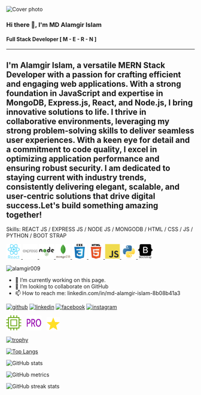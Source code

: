![Cover photo](https://media.licdn.com/dms/image/D4D16AQGl7PZDkeP_Sw/profile-displaybackgroundimage-shrink_350_1400/0/1686999635698?e=1713398400&v=beta&t=8_vZXaRtTnlFLFPQbYP8R71L-Eg_GV7hlvwGoUvFNhE)

### Hi there 👋, I'm MD Alamgir Islam
#### Full Stack Developer [ M - E - R - N ]

---

I'm Alamgir Islam, a versatile MERN Stack Developer with a passion for crafting efficient and engaging web applications. With a strong foundation in JavaScript and expertise in MongoDB, Express.js, React, and Node.js, I bring innovative solutions to life. I thrive in collaborative environments, leveraging my strong problem-solving skills to deliver seamless user experiences. With a keen eye for detail and a commitment to code quality, I excel in optimizing application performance and ensuring robust security. I am dedicated to staying current with industry trends, consistently delivering elegant, scalable, and user-centric solutions that drive digital success.Let's build something amazing together!
---
Skills: REACT JS / EXPRESS JS / NODE JS / MONGODB / HTML / CSS / JS / PYTHON / BOOT STRAP
<p align="left"> 
  <a href="https://reactjs.org/" target="_blank" rel="noreferrer"> <img src="https://raw.githubusercontent.com/devicons/devicon/master/icons/react/react-original-wordmark.svg" alt="react" width="40" height="40"/> </a>
<a href="https://expressjs.com" target="_blank" rel="noreferrer"> <img src="https://raw.githubusercontent.com/devicons/devicon/master/icons/express/express-original-wordmark.svg" alt="express" width="40" height="40"/> </a>
   <a href="https://nodejs.org" target="_blank" rel="noreferrer"> <img src="https://raw.githubusercontent.com/devicons/devicon/master/icons/nodejs/nodejs-original-wordmark.svg" alt="nodejs" width="40" height="40"/> </a>
  <a href="https://www.mongodb.com/" target="_blank" rel="noreferrer"> <img src="https://raw.githubusercontent.com/devicons/devicon/master/icons/mongodb/mongodb-original-wordmark.svg" alt="mongodb" width="40" height="40"/> </a>
 <a href="https://www.w3schools.com/css/" target="_blank" rel="noreferrer"> <img src="https://raw.githubusercontent.com/devicons/devicon/master/icons/css3/css3-original-wordmark.svg" alt="css3" width="40" height="40"/> </a>
 <a href="https://www.w3.org/html/" target="_blank" rel="noreferrer"> <img src="https://raw.githubusercontent.com/devicons/devicon/master/icons/html5/html5-original-wordmark.svg" alt="html5" width="40" height="40"/> </a>
 <a href="https://developer.mozilla.org/en-US/docs/Web/JavaScript" target="_blank" rel="noreferrer"> <img src="https://raw.githubusercontent.com/devicons/devicon/master/icons/javascript/javascript-original.svg" alt="javascript" width="40" height="40"/> </a>
 <a href="https://www.python.org" target="_blank" rel="noreferrer"> <img src="https://raw.githubusercontent.com/devicons/devicon/master/icons/python/python-original.svg" alt="python" width="40" height="40"/> </a>
  <a href="https://getbootstrap.com" target="_blank" rel="noreferrer"><img src="https://raw.githubusercontent.com/devicons/devicon/master/icons/bootstrap/bootstrap-plain-wordmark.svg" alt="bootstrap" width="40" height="40"/> </a>
 </p>

<p align="left"> <img src="https://komarev.com/ghpvc/?username=alamgir009&label=Profile%20views&color=0e75b6&style=flat" alt="alamgir009" /> </p>

- 🔭 I’m currently working on this page. 
- 👯 I’m looking to collaborate on GitHub 
- 📫 How to reach me: linkedin.com/in/md-alamgir-islam-8b08b41a3 


[<img src='https://cdn.jsdelivr.net/npm/simple-icons@3.0.1/icons/github.svg' alt='github' height='40'>](https://github.com/alamgir009)  [<img src='https://cdn.jsdelivr.net/npm/simple-icons@3.0.1/icons/linkedin.svg' alt='linkedin' height='40'>](https://www.linkedin.com/in/md-alamgir-islam/)  [<img src='https://cdn.jsdelivr.net/npm/simple-icons@3.0.1/icons/facebook.svg' alt='facebook' height='40'>](https://www.facebook.com/alamgir.islam.963)  [<img src='https://cdn.jsdelivr.net/npm/simple-icons@3.0.1/icons/instagram.svg' alt='instagram' height='40'>](https://www.instagram.com/alamgir.11/)  

<a href='https://docs.github.com/en/developers'><img src='https://raw.githubusercontent.com/acervenky/animated-github-badges/master/assets/devbadge.gif' width='40' height='40'></a> <a href='https://github.com/pricing'><img src='https://raw.githubusercontent.com/acervenky/animated-github-badges/master/assets/pro.gif' width='40' height='40'></a> <a href='https://stars.github.com/'><img src='https://raw.githubusercontent.com/acervenky/animated-github-badges/master/assets/starbadge.gif' width='35' height='35'></a> 

[![trophy](https://github-profile-trophy.vercel.app/?username=alamgir009)](https://github.com/ryo-ma/github-profile-trophy)

[![Top Langs](https://github-readme-stats.vercel.app/api/top-langs/?username=alamgir009)](https://github.com/anuraghazra/github-readme-stats)

![GitHub stats](https://github-readme-stats.vercel.app/api?username=alamgir009&show_icons=true)  

![GitHub metrics](https://metrics.lecoq.io/alamgir009)  

![GitHub streak stats](https://streak-stats.demolab.com/?user=alamgir009)  

